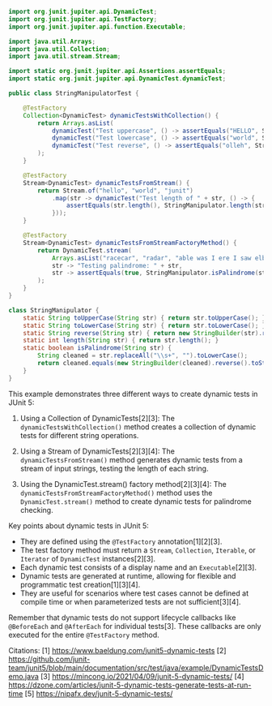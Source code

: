 ```java
import org.junit.jupiter.api.DynamicTest;
import org.junit.jupiter.api.TestFactory;
import org.junit.jupiter.api.function.Executable;

import java.util.Arrays;
import java.util.Collection;
import java.util.stream.Stream;

import static org.junit.jupiter.api.Assertions.assertEquals;
import static org.junit.jupiter.api.DynamicTest.dynamicTest;

public class StringManipulatorTest {

    @TestFactory
    Collection<DynamicTest> dynamicTestsWithCollection() {
        return Arrays.asList(
            dynamicTest("Test uppercase", () -> assertEquals("HELLO", StringManipulator.toUpperCase("hello"))),
            dynamicTest("Test lowercase", () -> assertEquals("world", StringManipulator.toLowerCase("WORLD"))),
            dynamicTest("Test reverse", () -> assertEquals("olleh", StringManipulator.reverse("hello")))
        );
    }

    @TestFactory
    Stream<DynamicTest> dynamicTestsFromStream() {
        return Stream.of("hello", "world", "junit")
            .map(str -> dynamicTest("Test length of " + str, () -> {
                assertEquals(str.length(), StringManipulator.length(str));
            }));
    }

    @TestFactory
    Stream<DynamicTest> dynamicTestsFromStreamFactoryMethod() {
        return DynamicTest.stream(
            Arrays.asList("racecar", "radar", "able was I ere I saw elba").iterator(),
            str -> "Testing palindrome: " + str,
            str -> assertEquals(true, StringManipulator.isPalindrome(str))
        );
    }
}

class StringManipulator {
    static String toUpperCase(String str) { return str.toUpperCase(); }
    static String toLowerCase(String str) { return str.toLowerCase(); }
    static String reverse(String str) { return new StringBuilder(str).reverse().toString(); }
    static int length(String str) { return str.length(); }
    static boolean isPalindrome(String str) {
        String cleaned = str.replaceAll("\\s+", "").toLowerCase();
        return cleaned.equals(new StringBuilder(cleaned).reverse().toString());
    }
}
```

This example demonstrates three different ways to create dynamic tests in JUnit 5:

1. Using a Collection of DynamicTests[2][3]:
   The `dynamicTestsWithCollection()` method creates a collection of dynamic tests for different string operations.

2. Using a Stream of DynamicTests[2][3][4]:
   The `dynamicTestsFromStream()` method generates dynamic tests from a stream of input strings, testing the length of each string.

3. Using the DynamicTest.stream() factory method[2][3][4]:
   The `dynamicTestsFromStreamFactoryMethod()` method uses the `DynamicTest.stream()` method to create dynamic tests for palindrome checking.

Key points about dynamic tests in JUnit 5:

- They are defined using the `@TestFactory` annotation[1][2][3].
- The test factory method must return a `Stream`, `Collection`, `Iterable`, or `Iterator` of `DynamicTest` instances[2][3].
- Each dynamic test consists of a display name and an `Executable`[2][3].
- Dynamic tests are generated at runtime, allowing for flexible and programmatic test creation[1][3][4].
- They are useful for scenarios where test cases cannot be defined at compile time or when parameterized tests are not sufficient[3][4].

Remember that dynamic tests do not support lifecycle callbacks like `@BeforeEach` and `@AfterEach` for individual tests[3]. These callbacks are only executed for the entire `@TestFactory` method.

Citations:
[1] https://www.baeldung.com/junit5-dynamic-tests
[2] https://github.com/junit-team/junit5/blob/main/documentation/src/test/java/example/DynamicTestsDemo.java
[3] https://mincong.io/2021/04/09/junit-5-dynamic-tests/
[4] https://dzone.com/articles/junit-5-dynamic-tests-generate-tests-at-run-time
[5] https://nipafx.dev/junit-5-dynamic-tests/